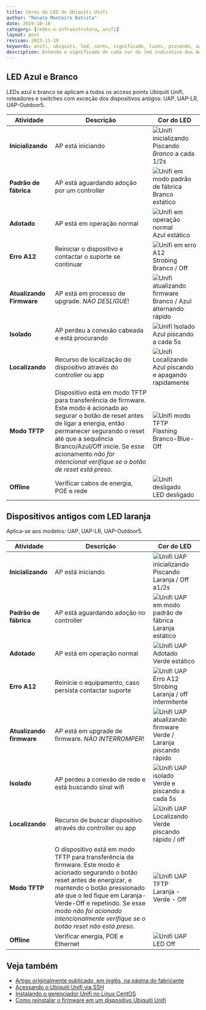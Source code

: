 ```yaml
---
title: Cores do LED do Ubiquiti Unifi
author: "Renato Monteiro Batista"
date: 2019-10-18
category: [redes-e-infraestrutura, unifi]
layout: post
revisao: 2023-11-19
keywords: unifi, ubiquiti, led, cores, significado, luzes, piscando, azul, branco, uap, uap-lr, uap-outdoor5, uap-ac, uap-ac-pro, uap-ac-lite, uap-ac-lr, uap-ac-m, uap-ac-m-pro, uap-ac-mesh, uap-ac-mesh-pro, uap-ac-hd, uap-ac-shd, adoção, firmware, adotado, adpoted, 
description: Entenda o significado de cada cor do led indicativo dos Access Point Unifi
---
```


## LED Azul e Branco

LEDs azul e branco se aplicam a todos os access points Ubiquiti Unifi, roteadores e switches com exceção dos dispositivos antigos: UAP, UAP-LR, UAP-Outdoor5.

| Atividade | Descrição | Cor do LED |
| --------- | --------- | ---------- |
| **Inicializando** | AP está iniciando | ![Unifi inicializando]({{site.img}}UAP-AC-1-Initializing.gif) Piscando *Branco* a cada 1/2s |
| **Padrão de fábrica** | AP está aguardando adoção por um controller | ![Unifi em modo padrão de fábrica]({{site.img}}UAP-AC-2-Factory-Defaults.gif) Branco estático |
| **Adotado** | AP está em operação normal | ![Unifi em operação normal]({{site.img}}UAP-AC-4-Adopted.gif) Azul estático |
| **Erro A12** | Reiniciar o dispositivo e contactar o suporte se continuar | ![Unifi em erro A12]({{site.img}}UAP-AC-9-Error-A12.gif) Strobing Branco / Off |
| **Atualizando Firmware** | AP está em processo de upgrade. *NÃO DESLIGUE*! | ![Unifi atualizando firmware]({{site.img}}UAP-AC-7-Firmware-Upgrade.gif) Branco / Azul alternando rápido |
| **Isolado** | AP perdeu a conexão cabeada e está procurando | ![Unifi Isolado]({{site.img}}UAP-AC-5-Isolated.gif) Azul piscando a cada 5s |
| **Localizando** | Recurso de localização do dispositivo através do controller ou app | ![Unifi Localizando]({{site.img}}UAP-AC-6-Locating.gif) Azul piscando e apagando rapidamente |
| **Modo TFTP** | Dispositivo está em modo TFTP para transferência de firmware. Este modo é acionado ao segurar o botão de reset antes de ligar a energia, então permanecer segurando o reset até que a sequência Branco/Azul/Off inicie. Se esse acionamento *não for intencional verifique se o botão de reset está preso*. | ![Unifi modo TFTP]({{site.img}}UAP-AC-TFTP.gif) Flashing Branco-Blue-Off |
| **Offline** | Verificar cabos de energia, POE e rede | ![Unifi desligado]({{site.img}}UAP-AC-8-LED-Off.gif) LED desligado |

## Dispositivos antigos com LED laranja

Aplica-se aos modelos: UAP, UAP-LR, UAP-Outdoor5.

| Atividade | Descrição | Cor do LED |
| --------- | --------- | ---------- |
| **Inicializando** | AP está iniciando | ![Unifi UAP inicializando]({{site.img}}UAP-1-Initializing.gif) Piscando Laranja / Off a1/2s |
| **Padrão de fábrica** | AP está aguardando adoção no controller | ![Unifi UAP em modo padrão de fábrica]({{site.img}}UAP-2-Factory-Defaults.gif) Laranja estático |
| **Adotado** | AP está em operação normal | ![Unifi UAP Adotado]({{site.img}}UAP-4-Adopted.gif) Verde estático |
| **Erro A12** | Reinicie o equipamento, caso persista contactar suporte | ![Unifi UAP Erro A12 ]({{site.img}}UAP-9-Error-A12.gif) Strobing Laranja / off intermitente |
| **Atualizando firmware** | AP está em upgrade de firmware. *NÃO INTERROMPER*! | ![Unifi UAP atualizando firmware]({{site.img}}UAP-7-Firmware-Upgrade.gif) Verde / Laranja piscando rápido |
| **Isolado** | AP perdeu a conexão de rede e está buscando sinal wifi | ![Unifi UAP isolado]({{site.img}}UAP-5-Isolated.gif) Verde e piscando a cada 5s |
| **Localizando** | Recurso de buscar dispositivo através do controller ou app | ![Unifi UAP Localizando]({{site.img}}UAP-6-Locating.gif) Verde piscando rápido / off |
| **Modo TFTP** | O dispositivo está em modo TFTP para transferência de firmware. Este modo é acionado segurando o botão reset antes de energizar, e mantendo o botão pressionado até que o led fique em Laranja-Verde-Off e repetindo. Se esse modo *não foi acionado intencionalmente verifique se o botão reset não está preso*. | ![Unifi UAP TFTP]({{site.img}}UAP-TFTP.gif) Laranja - Verde - Off |
| **Offline** | Verificar energia, POE e Ethernet | ![Unifi UAP ]({{site.img}}UAP-8-LED-Off.gif) LED Off |


## Veja também

- [Artigo originalmente publicado, em inglês, na página do fabricante](https://help.ubnt.com/hc/en-us/articles/204910134-UniFi-LED-Color-Patterns-for-UniFi-Devices)
- [Acessando o Ubiquiti Unifi via SSH](/ajuda/redes-e-infraestrutura/unifi/)
- [Instalando o gerenciador Unifi no Linux CentOS](/ajuda/redes-e-infraestrutura/unifi/instalando-o-gerenciador-unifi-no-centos)
- [Como reinstalar o firmware em um dispositivo Ubiquiti Unifi](/ajuda/redes-e-infraestrutura/unifi/como-reinstalar-o-firmware-em-um-dispositivo-unifi)
